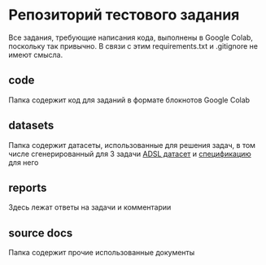 # Репозиторий тестового задания

Все задания, требующие написания кода, выполнены в Google Colab, поскольку так привычно. В связи с этим requirements.txt и .gitignore не имеют смысла. 

## code
Папка содержит код для заданий в формате блокнотов Google Colab 

## datasets
Папка содержит датасеты, использованные для решения задач, в том числе сгенерированный для 3 задачи [ADSL датасет](datasets/case_3/ADSL.sas7bdat) и [спецификацию](datasets/case_3/adsl_specification.csv) для него

## reports
Здесь лежат ответы на задачи и комментарии

## source docs
Папка содержит прочие использованные документы